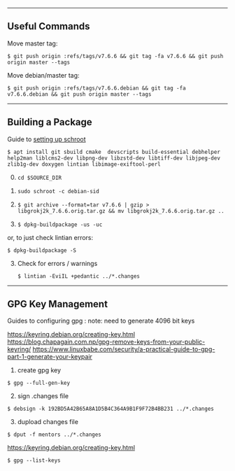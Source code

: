 ----------------
Useful Commands
----------------

Move master tag:

`$ git push origin :refs/tags/v7.6.6 && git tag -fa v7.6.6 && git push origin master --tags`


Move debian/master tag:

`$ git push origin :refs/tags/v7.6.6.debian && git tag -fa v7.6.6.debian && git push origin master --tags`

------------------
Building a Package
------------------

Guide to [setting up schroot](https://wiki.debian.org/Packaging/Pre-Requisites)

`$ apt install git sbuild cmake  devscripts build-essential debhelper help2man liblcms2-dev libpng-dev libzstd-dev libtiff-dev libjpeg-dev zlib1g-dev doxygen lintian libimage-exiftool-perl`

0. `cd $SOURCE_DIR`

1. `sudo schroot -c debian-sid`

2. `$ git archive --format=tar v7.6.6 | gzip > libgrokj2k_7.6.6.orig.tar.gz && mv libgrokj2k_7.6.6.orig.tar.gz ..`

3. `$ dpkg-buildpackage -us -uc`

or, to just check lintian errors:

   `$ dpkg-buildpackage -S`

3. Check for errors / warnings

   `$ lintian -EviIL +pedantic ../*.changes`
   
   
------------------
GPG Key Management
------------------

Guides to configuring gpg : note: need to generate 4096 bit keys

https://keyring.debian.org/creating-key.html
https://blog.chapagain.com.np/gpg-remove-keys-from-your-public-keyring/
https://www.linuxbabe.com/security/a-practical-guide-to-gpg-part-1-generate-your-keypair


1. create gpg key

`$ gpg --full-gen-key`

2. sign .changes file

`$ debsign -k 192BD5A42B65A8A1D5B4C364A9B1F9F72B4BB231 ../*.changes`

3. dupload changes file

`$ dput -f mentors ../*.changes`

https://keyring.debian.org/creating-key.html

`$ gpg --list-keys`
